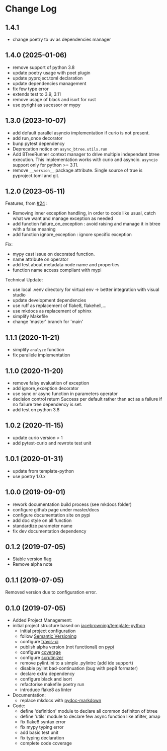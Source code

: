 # Change Log

## 1.4.1

- change poetry to uv as dependencies manager

## 1.4.0 (2025-01-06)

- remove support of python 3.8
- update poetry usage with poet plugin
- update pyproject.toml declaration
- update dependencies management
- fix few type error
- extends test to 3.9, 3.11
- remove usage of black and isort for rust
- use pyright as sucessor or mypy

## 1.3.0 (2023-10-07)

- add default parallel asyncio implementation if curio is not present.
- add run_once decorator
- bunp pytest dependency
- Deprecation notice on `async_btree.utils.run` 
- Add BTreeRunner context manager to drive multiple independant btree execution.
  This implementation works with curio and asyncio.
  `asyncio` support only for python >= 3.11.
- remove `__version__` package attribute. Single source of true is pyproject.toml and git.

## 1.2.0 (2023-05-11)

Features, from [#24](https://github.com/geronimo-iia/async-btree/issues/24) :

- Removing inner exception handling, in order to code like usual, catch what we want and manage exception as needed
- add function failure_on_exception : avoid raising and manage it in btree with a false meaning
- add function ignore_exception : ignore specific exception

Fix:
- mypy cast issue on decorated function.
- name attribute on operator
- add test about metadata node name and properties
- function name access compliant with mypi

Technical Update:

- use local .venv directory for virtual env -> better integration with visual studio
- update development dependencies
- use ruff as replacement of flake8, flakehell,...
- use mkdocs as replacement of sphinx
- simplify Makefile
- change 'master' branch for 'main'

## 1.1.1 (2020-11-21)

- simplify `analyze` function
- fix parallele implementation

## 1.1.0 (2020-11-20)

- remove falsy evaluation of exception
- add ignore_exception decorator
- use sync or async function in parameters operator
- decision control return Success per default rather than act as a failure if no failure tree dependency is set.
- add test on python 3.8

## 1.0.2 (2020-11-15)

- update curio version > 1
- add pytest-curio and rewrote test unit

## 1.0.1 (2020-01-31)

- update from template-python
- use poetry 1.0.x

## 1.0.0 (2019-09-01)

- rework documentation build process (see mkdocs folder)
- configure github page under master/docs
- configure documentation site on pypi
- add doc style on all function 
- standardize parameter name
- fix dev documentation dependency

## 0.1.2 (2019-07-05)

- Stable version flag
- Remove alpha note

## 0.1.1 (2019-07-05)

Removed version due to configuration error.

## 0.1.0 (2019-07-05)

- Added Project Management: 
- initial project structure based on [jacebrowning/template-python](https://github.com/jacebrowning/template-python)
  - initial project configuration
  - follow [Semantic Versioning](https://semver.org/)
  - configure [travis-ci](https://travis-ci.org)
  - publish alpha version (not functional) on [pypi](https://pypi.org)
  - configure [coverage](https://coveralls.io)
  - configure [scrutinizer](https://scrutinizer-ci.com/)
  - remove pylint.ini to a simple .pylintrc (add ide support)
  - disable pylint bad-continuation (bug with pep8 formater)
  - declare extra dependency
  - configure black and isort
  - refactorise makefile poetry run
  - introduce flake8 as linter
- Documentation:
  - replace mkdocs with [pydoc-markdown](https://github.com/NiklasRosenstein/pydoc-markdown)
- Code:
  - define 'definition' module to declare all common definiton of btree
  - define 'utils' module to declare few async function like afilter, amap
  - fix flake8 syntax error
  - fix mypy typing error
  - add basic test unit
  - fix typing declaration
  - complete code coverage

